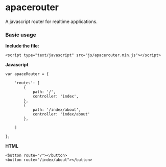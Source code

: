# apacerouter
A javascript router for realtime applications.

### Basic usage

**Include the file:**

``` <script type="text/javascript" src="js/apacerouter.min.js"></script> ```

**Javascript**
```
var apaceRouter = {

	'routes': [
		{ 
			path: '/', 
			controller: 'index',
		}, 
		{ 
			path: '/index/about', 
			controller: 'index/about' 
		},

	]

};
```

**HTML**
```
<button route="/"></button>
<button route="/index/about"></button>
```
